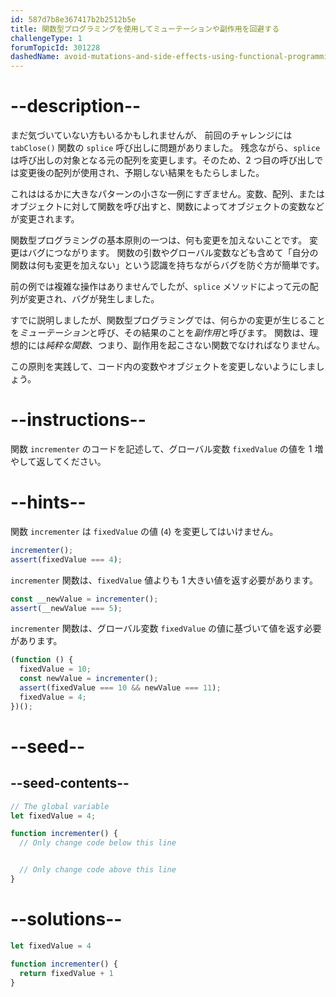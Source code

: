 ```yaml
---
id: 587d7b8e367417b2b2512b5e
title: 関数型プログラミングを使用してミューテーションや副作用を回避する
challengeType: 1
forumTopicId: 301228
dashedName: avoid-mutations-and-side-effects-using-functional-programming
---
```


# --description--

まだ気づいていない方もいるかもしれませんが、 前回のチャレンジには `tabClose()` 関数の `splice` 呼び出しに問題がありました。 残念ながら、`splice` は呼び出しの対象となる元の配列を変更します。そのため、2 つ目の呼び出しでは変更後の配列が使用され、予期しない結果をもたらしました。

これははるかに大きなパターンの小さな一例にすぎません。変数、配列、またはオブジェクトに対して関数を呼び出すと、関数によってオブジェクトの変数などが変更されます。

関数型プログラミングの基本原則の一つは、何も変更を加えないことです。 変更はバグにつながります。 関数の引数やグローバル変数なども含めて「自分の関数は何も変更を加えない」という認識を持ちながらバグを防ぐ方が簡単です。

前の例では複雑な操作はありませんでしたが、`splice` メソッドによって元の配列が変更され、バグが発生しました。

すでに説明しましたが、関数型プログラミングでは、何らかの変更が生じることを<dfn>ミューテーション</dfn>と呼び、その結果のことを<dfn>副作用</dfn>と呼びます。 関数は、理想的には<dfn>純粋な関数</dfn>、つまり、副作用を起こさない関数でなければなりません。

この原則を実践して、コード内の変数やオブジェクトを変更しないようにしましょう。

# --instructions--

関数 `incrementer` のコードを記述して、グローバル変数 `fixedValue` の値を 1 増やして返してください。

# --hints--

関数 `incrementer` は `fixedValue` の値 (`4`) を変更してはいけません。

```js
incrementer();
assert(fixedValue === 4);
```

`incrementer` 関数は、`fixedValue` 値よりも 1 大きい値を返す必要があります。

```js
const __newValue = incrementer();
assert(__newValue === 5);
```

`incrementer` 関数は、グローバル変数 `fixedValue` の値に基づいて値を返す必要があります。

```js
(function () {
  fixedValue = 10;
  const newValue = incrementer();
  assert(fixedValue === 10 && newValue === 11);
  fixedValue = 4;
})();
```

# --seed--

## --seed-contents--

```js
// The global variable
let fixedValue = 4;

function incrementer() {
  // Only change code below this line


  // Only change code above this line
}
```

# --solutions--

```js
let fixedValue = 4

function incrementer() {
  return fixedValue + 1
}
```
